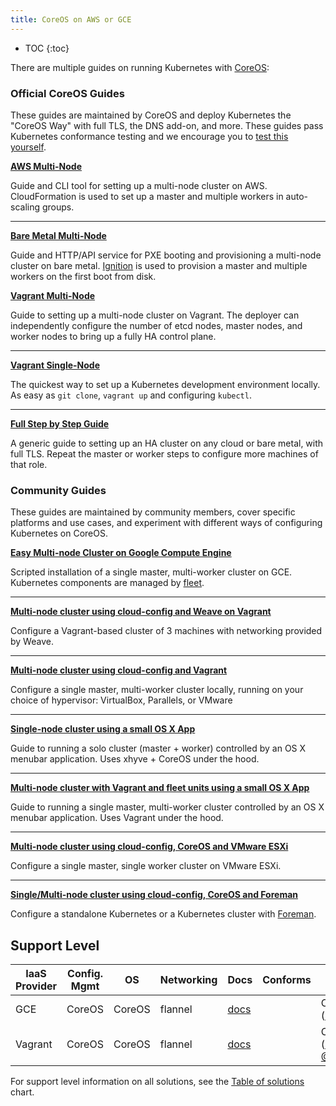 ```yaml
---
title: CoreOS on AWS or GCE
---
```


* TOC
{:toc}

There are multiple guides on running Kubernetes with [CoreOS](https://coreos.com/kubernetes/docs/latest/):

### Official CoreOS Guides

These guides are maintained by CoreOS and deploy Kubernetes the "CoreOS Way" with full TLS, the DNS add-on, and more. These guides pass Kubernetes conformance testing and we encourage you to [test this yourself](https://coreos.com/kubernetes/docs/latest/conformance-tests.html).

[**AWS Multi-Node**](https://coreos.com/kubernetes/docs/latest/kubernetes-on-aws.html)

Guide and CLI tool for setting up a multi-node cluster on AWS. CloudFormation is used to set up a master and multiple workers in auto-scaling groups.

<hr/>

[**Bare Metal Multi-Node**](https://coreos.com/kubernetes/docs/latest/kubernetes-on-baremetal.html#automated-provisioning)

Guide and HTTP/API service for PXE booting and provisioning a multi-node cluster on bare metal. [Ignition](https://coreos.com/ignition/docs/latest/) is used to provision a master and multiple workers on the first boot from disk.

[**Vagrant Multi-Node**](https://coreos.com/kubernetes/docs/latest/kubernetes-on-vagrant.html)

Guide to setting up a multi-node cluster on Vagrant. The deployer can independently configure the number of etcd nodes, master nodes, and worker nodes to bring up a fully HA control plane.

<hr/>

[**Vagrant Single-Node**](https://coreos.com/kubernetes/docs/latest/kubernetes-on-vagrant-single.html)

The quickest way to set up a Kubernetes development environment locally. As easy as `git clone`, `vagrant up` and configuring `kubectl`.

<hr/>

[**Full Step by Step Guide**](https://coreos.com/kubernetes/docs/latest/getting-started.html)

A generic guide to setting up an HA cluster on any cloud or bare metal, with full TLS. Repeat the master or worker steps to configure more machines of that role.

### Community Guides

These guides are maintained by community members, cover specific platforms and use cases, and experiment with different ways of configuring Kubernetes on CoreOS.

[**Easy Multi-node Cluster on Google Compute Engine**](https://github.com/rimusz/coreos-multi-node-k8s-gce/blob/master/README.md)

Scripted installation of a single master, multi-worker cluster on GCE. Kubernetes components are managed by [fleet](https://github.com/coreos/fleet).

<hr/>

[**Multi-node cluster using cloud-config and Weave on Vagrant**](https://github.com/errordeveloper/weave-demos/blob/master/poseidon/README.md)

Configure a Vagrant-based cluster of 3 machines with networking provided by Weave.

<hr/>

[**Multi-node cluster using cloud-config and Vagrant**](https://github.com/pires/kubernetes-vagrant-coreos-cluster/blob/master/README.md)

Configure a single master, multi-worker cluster locally, running on your choice of hypervisor: VirtualBox, Parallels, or VMware

<hr/>

[**Single-node cluster using a small OS X App**](https://github.com/rimusz/kube-solo-osx/blob/master/README.md)

Guide to running a solo cluster (master + worker) controlled by an OS X menubar application. Uses xhyve + CoreOS under the hood.

<hr/>

[**Multi-node cluster with Vagrant and fleet units using a small OS X App**](https://github.com/rimusz/coreos-osx-gui-kubernetes-cluster/blob/master/README.md)

Guide to running a single master, multi-worker cluster controlled by an OS X menubar application. Uses Vagrant under the hood.

<hr/>

[**Multi-node cluster using cloud-config, CoreOS and VMware ESXi**](https://github.com/xavierbaude/VMware-coreos-multi-nodes-Kubernetes)

Configure a single master, single worker cluster on VMware ESXi.

<hr/>

[**Single/Multi-node cluster using cloud-config, CoreOS and Foreman**](https://github.com/johscheuer/theforeman-coreos-kubernetes)

Configure a standalone Kubernetes or a Kubernetes cluster with [Foreman](https://theforeman.org).

## Support Level


IaaS Provider        | Config. Mgmt | OS     | Networking  | Docs                                              | Conforms | Support Level
-------------------- | ------------ | ------ | ----------  | ---------------------------------------------     | ---------| ----------------------------
GCE                  | CoreOS       | CoreOS | flannel     | [docs](/docs/setup/coreos)                                 |          | Community ([@pires](https://github.com/pires))
Vagrant              | CoreOS       | CoreOS | flannel     | [docs](/docs/setup/coreos)                                 |          | Community ([@pires](https://github.com/pires), [@AntonioMeireles](https://github.com/AntonioMeireles))

For support level information on all solutions, see the [Table of solutions](/docs/setup/#table-of-solutions) chart.

